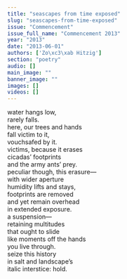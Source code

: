 ```yaml
---
title: "seascapes from time exposed"
slug: "seascapes-from-time-exposed"
issue: "Commencement"
issue_full_name: "Commencement 2013"
year: "2013"
date: "2013-06-01"
authors: ['Zo\xc3\xab Hitzig']
section: "poetry"
audio: []
main_image: ""
banner_image: ""
images: []
videos: []
---
```

water hangs low,  
rarely falls.  
here, our trees and hands  
fall victim to it,  
vouchsafed by it.  
victims, because it erases  
cicadas’ footprints  
and the army ants’ prey.  
peculiar though, this erasure—  
with wider aperture  
humidity lifts and stays,  
footprints are removed  
and yet remain overhead  
in extended exposure.  
a suspension—  
retaining multitudes  
that ought to slide  
like moments off the hands  
you live through.  
seize this history  
in salt and landscape’s  
italic interstice: hold.

